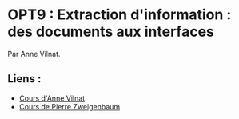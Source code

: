 # OPT9 : Extraction d'information : des documents aux interfaces

Par Anne Vilnat.

## Liens :

- [Cours d'Anne Vilnat](https://perso.limsi.fr/anne/MRTAL.html)
- [Cours de Pierre Zweigenbaum](https://perso.limsi.fr/pz/upsay/)
